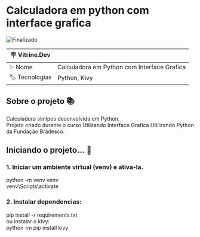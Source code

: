 # Calculadora em python com interface grafica

![Finalizado](http://img.shields.io/static/v1?label=STATUS&message=FINALIZADO&color=GREEN&style=for-the-badge)

| :placard: Vitrine.Dev |     |
| -------------         | --- |
| :sparkles: Nome       | Calculadora em Python com Interface Grafica
| :label: Tecnologias   | Python, Kivy

<!-- Capa da Vitrine.dev-->

## Sobre o projeto 📚

<p>
 Calculadora simlpes desenvolvida em Python. <br>
 Projeto criado durante o curso Utilzando Interface Grafica Utilizando Python da Fundação Bradesco. 
</p>

## Iniciando o projeto... 📌

### 1. Iniciar um ambiente virtual (venv) e ativa-la. </br>
python -m venv venv  </br>
venv\Scripts\activate </br>

### 2. Instalar dependencias: </br>
pip install -r requirements.txt </br>
ou instalar o kivy: </br>
python -m pip install kivy

